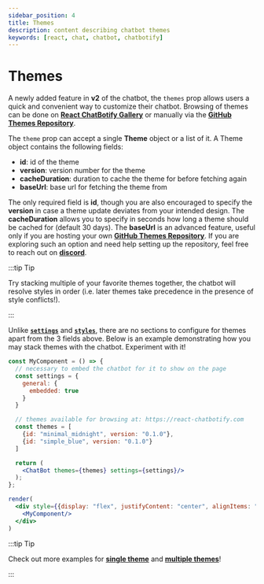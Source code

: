 ```yaml
---
sidebar_position: 4
title: Themes
description: content describing chatbot themes
keywords: [react, chat, chatbot, chatbotify]
---
```


# Themes

A newly added feature in **v2** of the chatbot, the `themes` prop allows users a quick and convenient way to customize their chatbot. Browsing of themes can be done on [**React ChatBotify Gallery**](https://react-chatbotify.com) or manually via the [**GitHub Themes Repository**](https://github.com/react-chatbotify/community-themes/tree/main/themes).

The `theme` prop can accept a single **Theme** object or a list of it. A Theme object contains the following fields:
- **id**: id of the theme
- **version**: version number for the theme
- **cacheDuration**: duration to cache the theme for before fetching again
- **baseUrl**: base url for fetching the theme from

The only required field is **id**, though you are also encouraged to specify the **version** in case a theme update deviates from your intended design. The **cacheDuration** allows you to specify in seconds how long a theme should be cached for (default 30 days). The **baseUrl** is an advanced feature, useful only if you are hosting your own [**GitHub Themes Repository**](https://github.com/react-chatbotify/community-themes/tree/main/themes). If you are exploring such an option and need help setting up the repository, feel free to reach out on [**discord**](https://discord.gg/6R4DK4G5Zh).

:::tip Tip

Try stacking multiple of your favorite themes together, the chatbot will resolve styles in order (i.e. later themes take precedence in the presence of style conflicts!).

:::

Unlike [**`settings`**](/api/settings) and [**`styles`**](/api/styles), there are no sections to configure for themes apart from the 3 fields above. Below is an example demonstrating how you may stack themes with the chatbot. Experiment with it!

```jsx live noInline title=MyComponent.js
const MyComponent = () => {
  // necessary to embed the chatbot for it to show on the page
  const settings = {
    general: {
      embedded: true
    }
  }

  // themes available for browsing at: https://react-chatbotify.com
  const themes = [
    {id: "minimal_midnight", version: "0.1.0"},
    {id: "simple_blue", version: "0.1.0"}
  ]

  return (
    <ChatBot themes={themes} settings={settings}/>
  );
};

render(
  <div style={{display: "flex", justifyContent: "center", alignItems: "center"}}>
    <MyComponent/>
  </div>
)
```

:::tip Tip

Check out more examples for [**single theme**](/examples/single_theme) and [**multiple themes**](/examples/multiple_themes)!

:::